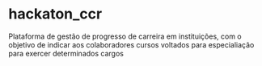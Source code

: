 # hackaton_ccr
Plataforma de gestão de progresso de carreira em instituições, com o objetivo de indicar aos colaboradores cursos voltados para especialiação para exercer determinados cargos
